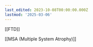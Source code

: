 ```yaml
---
last_edited: 2023-10-08T00:00:00.000Z
lastmod: '2025-03-06'
---
```





  

  

[[FTD]]

[[MSA (Multiple System Atrophy)]]
